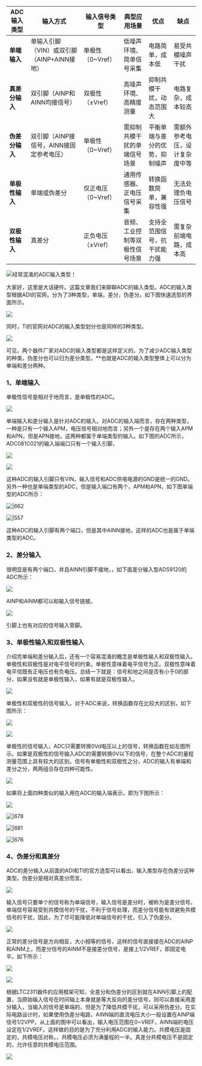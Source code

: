 
| **ADC输入类型** | **输入方式**                    | **输入信号类型**   | **典型应用场景**      | **优点**          | **缺点**          |
| ----------- | --------------------------- | ------------ | --------------- | --------------- | --------------- |
| **单端输入**    | 单输入引脚（VIN）或双引脚（AINP+AINN接地） | 单极性（0~Vref）  | 低噪声环境、简单信号采集    | 电路简单，成本低        | 易受共模噪声干扰        |
| **真差分输入**   | 双引脚（AINP和AINN均接信号）          | 双极性（±Vref）   | 高噪声环境、高精度测量     | 抑制共模干扰，动态范围大    | 电路复杂，成本较高       |
| **伪差分输入**   | 双引脚（AINP接信号，AINN接固定参考电压）    | 单极性（0~Vref）  | 需抑制共模干扰的单端信号场景  | 平衡单端与差分的优势，抑制噪声 | 需额外参考电压，设计复杂度中等 |
| **单极性输入**   | 单端或伪差分                      | 仅正电压（0~Vref） | 通用传感器、正电压信号采集   | 转换函数简单，兼容性强     | 无法处理负电压信号       |
| **双极性输入**   | 真差分                         | 正负电压（±Vref）  | 音频、工业控制等双极性信号场景 | 支持全范围信号，抗干扰能力强  | 需复杂前端电路，成本高     |




![经常混淆的ADC输入类型！](https://picx.zhimg.com/v2-d58789a8c190e6549e94fbab2be0d992_720w.jpg?source=d16d100b)

大家好，这里是大话硬件。这篇文章我们来聊聊ADC的输入类型。ADC的输入类型根据ADI的官网，分为了3种类型，单端，差分，伪差分。如下图快速选型的界面所示。

![](https://picx.zhimg.com/v2-394ef1d19f5b8363132b61575d038198_720w.jpg?source=d16d100b)

同时，TI的官网对ADC的输入类型划分也是同样的3种类型。

![](https://picx.zhimg.com/v2-8ee0f2573ef639313f65447250bf4204_720w.jpg?source=d16d100b)

可见，两个器件厂家对ADC的输入类型都是这样定义的。为了减少ADC输入类型的种类，伪差分也可以归为差分类型。**也就是ADC的输入类型整体上可以分为单端和差分两种。

### **1、单端输入**

单极性信号是相对于地而言，是单极性的ADC。

![](https://pica.zhimg.com/v2-14bf3fddcbd7a921feaa8d63bc2c441d_720w.jpg?source=d16d100b)

单端输入和差分输入是针对ADC的输入。对ADC的输入端而言，存在两种类型，一种是只有一个输入APM，电压信号相对地而言；另外一个是存在两个输入APM和APN，但是APN接地，这两种都属于单端类型的输入。如下图的ADC所示，ADC081C021的输入端端口只有一个输入引脚，

![](https://picx.zhimg.com/v2-8b52a641d457ff0c02e8facb99efb784_720w.jpg?source=d16d100b)

![](https://picx.zhimg.com/v2-c55905f2f7416aa1eb15150b6d0dcf46_720w.jpg?source=d16d100b)

这种ADC的输入引脚只有VIN，输入信号和ADC供电电源的GND是统一的GND。另外一种也是单端类型的ADC，但是输入端口有两个，APM和APN，如下图单端型的ADC所示：

![|662](https://pic1.zhimg.com/v2-c6fd45f08c81fa681e46e3020c4b5581_720w.jpg?source=d16d100b)

![|557](https://pic1.zhimg.com/v2-cef1f1e06dc69e835cc7ef147a2e7006_720w.jpg?source=d16d100b)

这种ADC的输入引脚有两个端口，但是其中AINN接地，这样的ADC也是属于单端类型的ADC。

### **2、差分输入**

很明显是有两个端口，并且AINN引脚不接地，，如下面差分输入型ADS9120的ADC所示：

![](https://picx.zhimg.com/v2-697fda935000d7d930a502a170511e94_720w.jpg?source=d16d100b)

AINP和AINM都可以和输入信号链接。

![](https://pic1.zhimg.com/v2-d3da1247ca5be584f9772347d74057fe_720w.jpg?source=d16d100b)

引脚上也有对应的信号输入管脚。

### **3、单极性输入和双极性输入**

介绍完单端和差分输入后，还有一个容易混淆的概念是单极性输入和双极性输入。单极性和双极性是对电平信号的约束。单极性意味着电平信号为正。双极性意味着电平信既有正电压也有负电压。总结一下就是：信号和地之间是否有小于0的部分，如果没有就是单极性输入，如果有就是双极性输入。

![](https://picx.zhimg.com/v2-4bd2793766d7c22207faf0a03c7ac8a8_720w.jpg?source=d16d100b)

单极性和双极性的信号输入，对于ADC来说，转换函数存在比较大的区别，如下图所示：

![](https://picx.zhimg.com/v2-0c0a9594913bdbc219c7939aa77f5a16_720w.jpg?source=d16d100b)

![](https://pic1.zhimg.com/v2-bd9b7646cfa2c682c964bd7612a4652e_720w.jpg?source=d16d100b)

单极性的信号输入，ADC只需要转换0Vd电压以上的信号，转换函数在如左图所示。如果是双极性的信号输入ADC的需要转换0V以下的信号，在整个ADC的量程测量范围上具有较大的区别。信号有单极性和双极性之分，ADC的输入有单端和差分之分，两两组合存在四种可能性。

  

![](https://pic1.zhimg.com/v2-b527b674f00e23d9db0223db07146825_720w.jpg?source=d16d100b)



如果将上面四种类似的输入用在ADC的输入端表示，即为下图所示：

![](https://picx.zhimg.com/v2-f12c2ee69ae41b38193aa49de8dd649e_720w.jpg?source=d16d100b)

![|678](https://pic1.zhimg.com/v2-e8170a4a26c65c1538a25e466c63e406_720w.jpg?source=d16d100b)

![|681](https://picx.zhimg.com/v2-fa227417132e6ebd7f602329a2257988_720w.jpg?source=d16d100b)

![|676](https://pic1.zhimg.com/v2-df2e49a8d0440ce19da5838940402c5c_720w.jpg?source=d16d100b)

  

### **4、伪差分和真差分**

ADC的差分输入从前面的ADI和TI的官方选型可以看出，输入类型存在伪差分这种类型。伪差分是相对真差分而言。

  

![](https://pic1.zhimg.com/v2-407377cf126792520d7b6556b2539935_720w.jpg?source=d16d100b)

输入信号只要单个的信号称为单端信号，输入信号是差分时，被称为是差分信号。单端信号容易受到共模信号的干扰，不利于信号处理，而差分信号能有效避免共模信号的干扰，因此，为了尽可能降低对单端信号的干扰，引入了伪差分。

![](https://picx.zhimg.com/v2-f975f78c8037d60283aa046278a7fa22_720w.jpg?source=d16d100b)

正常的差分信号是方向相反，大小相等的信号，这样的信号直接接在ADC的AINP和AINM上，而差分信号的AINM不是接差分信号，是接上1/2VREF，即固定电平。如下所示：

![](https://pic1.zhimg.com/v2-a60517274ea42d239fb27bf5e0e60275_720w.jpg?source=d16d100b)

![](https://picx.zhimg.com/v2-d06c04fe367ec62c24471cccbc8ae673_720w.jpg?source=d16d100b)

根据LTC2311器件的应用框架可知，全差分和伪差分的区别就在AINN引脚上的配置，当原始输入信号在时间轴上本身就是等大反向的差分信号，则可以直接采用差分输入，当输入的信号是单端的，但是为了降低共模干扰，可以采用伪差分。在实际电路设计时，如果使用伪差分电路，AINN端的直流电压大小一般设置在AINP端信号1/2VPP，从上面的图中可以看出，输入电压范围在0~VREF，AINN端的电压设定在1/2VREF。这样做的目的是为了充分利用ADC的输入能力。共模电压是固定的，共模电压对称。，共模电压必须为满量程的一半。真差分共模电压不是固定的，允许任意的共模电压范围。

![](https://picx.zhimg.com/v2-a061a023aca593c9484f1dbd88fdb1fc_720w.jpg?source=d16d100b)